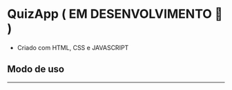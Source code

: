 # QuizApp ( EM DESENVOLVIMENTO 🚧 )
+ Criado com HTML, CSS e JAVASCRIPT 

## Modo de uso
-------------- 
